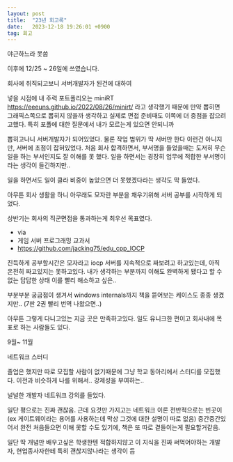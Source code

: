 ```yaml
---
layout: post
title:  "23년 회고록"
date:   2023-12-18 19:26:01 +0900
tag: 회고
---
```



야근하느라 못씀

이후에 12/25 ~ 26일에 쓰였습니다. 

회사에 취직되고보니 서버개발자가 된건에 대하여

넣을 시점에 내 주력 포트폴리오는 miniRT https://eeeuns.github.io/2022/08/26/minirt/ 라고 생각했기 때문에 만약 뽑히면 그래픽스쪽으로 뽑히지 않을까 생각하고 실제로 면접 준비때도 이쪽에 더 중점을 잡으려고했다. 특히 포폴에 대한 질문에서 내가 모르는게 있으면 안되니까

뽑히고나니 서버개발자가 되어있었다. 
물론 작업 범위가 딱 서버만 한다 이런건 아니지만, 서버에 초점이 잡혀있었다.
처음 회사 합격하면서, 부서명을 들었을때는 도저히 무슨 일을 하는 부서인지도 잘 이해를 못 했다. 
일을 하면서는 굉장히 업무에 적합한 부서명이라는 생각이 들긴하지만..

일을 하면서도 일이 클라 비중이 높았으면 더 못했겠다라는 생각도 막 들었다.

아무튼 회사 생활을 하니 아무래도 모자란 부분을 채우기위해 서버 공부를 시작하게 되었다.


상반기는 회사의 직군면접을 통과하는게 최우선 목표였다.

- via
- 게임 서버 프로그래밍 교과서 
- https://github.com/jacking75/edu_cpp_IOCP

진득하게 공부할시간은 모자라고 iocp 서버를 지속적으로 짜보려고 하고있는데, 
아직 온전히 짜고있지는 못하고있다.
내가 생각하는 부분까지 이해도 완벽하게 됐다고 할 수 없는 답답한 상태 이를 빨리 해소하고 싶은..

부분부분 궁금점이 생겨서 windows internals까지 책을 뜯어보는 케이스도 종종 생겼지만.. (7판 2권 빨리 번역 나왔으면..)


아무튼 그렇게 다니고있는 지금 곳은 만족하고있다.
일도 유니크한 편이고
회사내에 목표로 하는 사람들도 있다.


9월~ 11월

네트워크 스터디

졸업은 했지만 따로 모집할 사람이 없기때문에 그냥 학교 동아리에서 스터디를 모집했다.
이전과 비슷하게 나를 위해서.. 강제성을 부여하는..

널널한 개발자 네트워크 강의를 들었다.

일단 평으로는 진짜 괜찮음. 
근데 요것만 가지고는 네트워크 이론 전반적으로는 빈곳이(ex 게이트웨이라는 용어를 사용하는데 막상 그것에 대한 설명이 따로 없음) 중간중간있어서 완전 처음들으면 이해 못할 수도 있기에, 책은 또 따로 곁들이는게 필요할거같음.

일단 딱 개념만 배우고싶은 학생한텐 적합하지않고 이 지식을 진짜 써먹어야하는 개발자, 현업종사자한테 특히 괜찮지않나라는 생각이 듬



